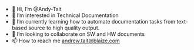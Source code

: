 - 👋 Hi, I’m @Andy-Tait
- 👀 I’m interested in Technical Documentation
- 🌱 I’m currently learning how to automate documentation tasks from text-based source to high quality output.
- 💞️ I’m looking to collaborate on SW and HW documents
- 📫 How to reach me andrew.tait@blaize.com

<!---
Andy-Tait/Andy-Tait is a ✨ special ✨ repository because its `README.md` (this file) appears on your GitHub profile.
You can click the Preview link to take a look at your changes.
--->

